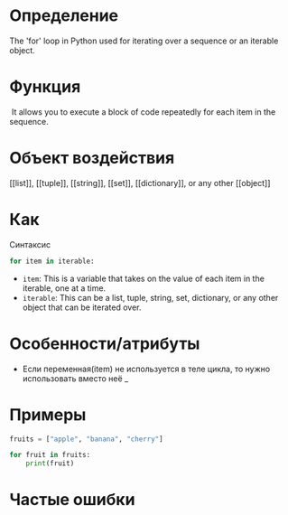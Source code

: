 # Определение
The 'for' loop in Python used for iterating over a sequence or an iterable object.

# Функция
 It allows you to execute a block of code repeatedly for each item in the sequence.
# Объект воздействия
[[list]], [[tuple]], [[string]], [[set]], [[dictionary]], or any other [[object]]

# Как
Синтаксис
```python
for item in iterable:
```
- `item`: This is a variable that takes on the value of each item in the iterable, one at a time.
- `iterable`: This can be a list, tuple, string, set, dictionary, or any other object that can be iterated over.
# Особенности/атрибуты
- Если переменная(item) не используется в теле цикла, то нужно использовать вместо неё _


# Примеры
```python
fruits = ["apple", "banana", "cherry"]

for fruit in fruits:
    print(fruit)
```
# Частые ошибки
